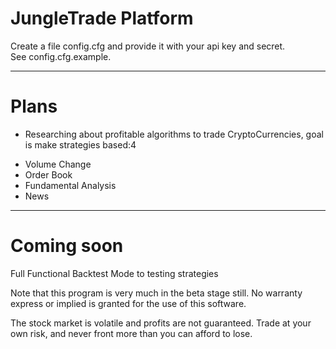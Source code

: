 # JungleTrade Platform

Create a file config.cfg and provide it with your api key and secret.  
See config.cfg.example.  


***
# Plans

- Researching about profitable algorithms to trade CryptoCurrencies, goal is make strategies based:4

 * Volume Change
 * Order Book
 * Fundamental Analysis
 * News

***

# Coming soon
Full Functional Backtest Mode to testing strategies



Note that this program is very much in the beta stage still.
No warranty express or implied is granted for the use of this software.

The stock market is volatile and profits are not guaranteed.
Trade at your own risk, and never front more than you can afford to lose.